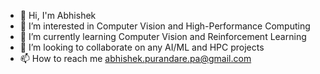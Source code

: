 - 👋 Hi, I'm Abhishek
- 👀 I’m interested in Computer Vision and High-Performance Computing
- 🌱 I’m currently learning Computer Vision and Reinforcement Learning
- 💞️ I’m looking to collaborate on any AI/ML and HPC projects
- 📫 How to reach me abhishek.purandare.pa@gmail.com

<!---
abhishekPurandare-obs/abhishekPurandare-obs is a ✨ special ✨ repository because its `README.md` (this file) appears on your GitHub profile.
You can click the Preview link to take a look at your changes.
--->

